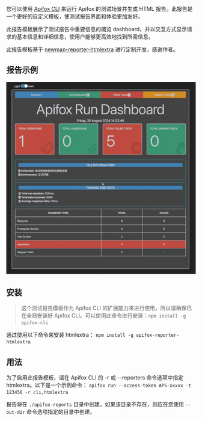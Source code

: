 您可以使用 [Apifox CLI](https://www.npmjs.com/package/apifox-cli) 来运行 Apifox 的测试场景并生成 HTML 报告。此报告是一个更好的自定义模板，使测试报告界面和体验更加友好。

此报告模板展示了测试报告中重要信息的概览 dashboard，并以交互方式显示请求的基本信息和详细信息，使用户能够更高效地找到所需信息。

此报告模板基于 [newman-reporter-htmlextra](https://www.npmjs.com/package/newman-reporter-htmlextra) 进行定制开发，感谢作者。

## 报告示例

![Report](./examples/apifox-reporter-htmlextra.gif)

## 安装
> 这个测试报告模板作为 Apifox CLI 的扩展能力来进行使用，所以请确保已在全局安装好 Apifox CLI。可以使用此命令进行安装：`npm install -g apifox-cli`


通过使用以下命令来安装 htmlextra：
`npm install -g apifox-reporter-htmlextra`


## 用法
为了启用此报告模板，请在 Apifox CLI 的 -r 或 --reporters  命令选项中指定 htmlextra。以下是一个示例命令：
`apifox run --access-token APS-xxxxx -t 123456 -r cli,htmlextra`

报告将在 `./apifox-reports` 目录中创建。如果该目录不存在，则应在您使用 `--out-dir` 命令选项指定的目录中创建。
